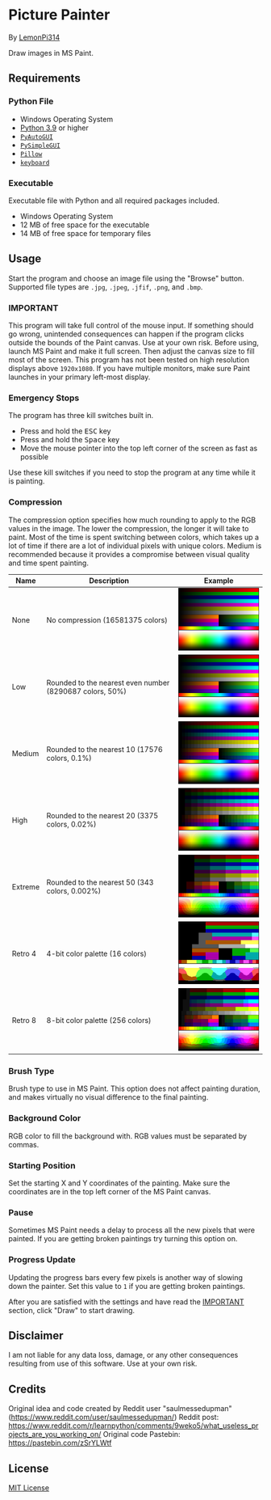 # Picture Painter
By [LemonPi314](https://github.com/LemonPi314)

Draw images in MS Paint.
## Requirements
### Python File
- Windows Operating System
- [Python 3.9](https://www.python.org/downloads/) or higher
- [`PyAutoGUI`](https://pypi.org/project/PyAutoGUI/)
- [`PySimpleGUI`](https://pypi.org/project/PySimpleGUI/)
- [`Pillow`](https://pypi.org/project/Pillow/)
- [`keyboard`](https://pypi.org/project/keyboard/)
### Executable
Executable file with Python and all required packages included.
- Windows Operating System
- 12 MB of free space for the executable
- 14 MB of free space for temporary files
## Usage
Start the program and choose an image file using the "Browse" button. Supported file types are `.jpg`, `.jpeg`, `.jfif`, `.png`, and `.bmp`.
### IMPORTANT
This program will take full control of the mouse input. If something should go wrong, unintended consequences can happen if the program clicks outside the bounds of the Paint canvas. Use at your own risk. Before using, launch MS Paint and make it full screen. Then adjust the canvas size to fill most of the screen. This program has not been tested on high resolution displays above `1920x1080`. If you have multiple monitors, make sure Paint launches in your primary left-most display.
### Emergency Stops
The program has three kill switches built in.
- Press and hold the <kbd>ESC</kbd> key
- Press and hold the <kbd>Space</kbd> key
- Move the mouse pointer into the top left corner of the screen as fast as possible

Use these kill switches if you need to stop the program at any time while it is painting.
### Compression
The compression option specifies how much rounding to apply to the RGB values in the image. The lower the compression, the longer it will take to paint. Most of the time is spent switching between colors, which takes up a lot of time if there are a lot of individual pixels with unique colors. Medium is recommended because it provides a compromise between visual quality and time spent painting.

|Name|Description|Example|
|----|-----------|-------|
|None|No compression (16581375 colors)|![none.png](images/compression/none.png "None")|
|Low|Rounded to the nearest even number (8290687 colors, 50%)|![low.png](images/compression/low.png "Low")|
|Medium|Rounded to the nearest 10 (17576 colors, 0.1%)|![medium.png](images/compression/medium.png "Medium")|
|High|Rounded to the nearest 20 (3375 colors, 0.02%)|![high.png](images/compression/high.png "High")|
|Extreme|Rounded to the nearest 50 (343 colors, 0.002%)|![extreme.png](images/compression/extreme.png "Extreme")|
|Retro 4|4-bit color palette (16 colors)|![retro_4.png](images/compression/retro_4.png "Retro 4")|
|Retro 8|8-bit color palette (256 colors)|![retro_8.png](images/compression/retro_8.png "Retro 8")|

### Brush Type
Brush type to use in MS Paint. This option does not affect painting duration, and makes virtually no visual difference to the final painting.
### Background Color
RGB color to fill the background with. RGB values must be separated by commas.
### Starting Position
Set the starting X and Y coordinates of the painting. Make sure the coordinates are in the top left corner of the MS Paint canvas.
### Pause
Sometimes MS Paint needs a delay to process all the new pixels that were painted. If you are getting broken paintings try turning this option on.
### Progress Update
Updating the progress bars every few pixels is another way of slowing down the painter. Set this value to `1` if you are getting broken paintings.

After you are satisfied with the settings and have read the [IMPORTANT](#important) section, click "Draw" to start drawing.
## Disclaimer
I am not liable for any data loss, damage, or any other consequences resulting from use of this software. Use at your own risk.
## Credits
Original idea and code created by Reddit user "saulmessedupman" (https://www.reddit.com/user/saulmessedupman/)
Reddit post: https://www.reddit.com/r/learnpython/comments/9weko5/what_useless_projects_are_you_working_on/
Original code Pastebin: https://pastebin.com/zSrYLWtf
## License
[MIT License](https://choosealicense.com/licenses/mit/)
